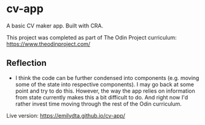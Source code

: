 # cv-app

A basic CV maker app. Built with CRA.

This project was completed as part of The Odin Project curriculum: https://www.theodinproject.com/

<h2>Reflection</h2>

  - I think the code can be further condensed into components (e.g. moving some of the state into respective components). I may go back at some point and try to do this. However, the way the app relies on information from state currently makes this a bit difficult to do. And right now I'd rather invest time moving through the rest of the Odin curriculum. 
  

Live version: https://emilydta.github.io/cv-app/
